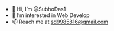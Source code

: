 - 👋 Hi, I’m @SubhoDas1
- 👀 I’m interested in Web Develop
- 📫 Reach me at sd9985816@gmail.com

<!---
SubhoDas1/SubhoDas1 is a ✨ special ✨ repository because its `README.md` (this file) appears on your GitHub profile.
You can click the Preview link to take a look at your changes.
--->
